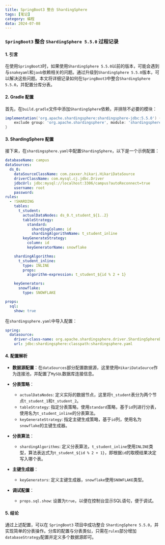 ```yaml
---
title: SpringBoot3 整合 ShardingSphere 
tags: [笔记]
category: 编程
data: 2024-07-08
---
```

### **`SpringBoot3` 整合 `ShardingSphere 5.5.0` 过程记录**

#### **1. 引言**
在使用`SpringBoot3`时，如果使用`ShardingSphere 5.5.0`以前的版本，可能会遇到与`snakeyaml`和`jaxb`依赖相关的问题。通过升级到`ShardingSphere 5.5.0`版本，可以解决这些问题。本文将详细记录如何在`SpringBoot3`中整合`ShardingSphere 5.5.0`，并配置分库分表。

#### **2. Gradle 配置**

首先，在`build.gradle`文件中添加`ShardingSphere`依赖，并排除不必要的模块：

```gradle
implementation('org.apache.shardingsphere:shardingsphere-jdbc:5.5.0') {
    exclude group: 'org.apache.shardingsphere', module: 'shardingsphere-test-util'
}
```

#### **3. ShardingSphere 配置**

接下来，在`shardingsphere.yaml`中配置`ShardingSphere`，以下是一个示例配置：

```yaml
databaseName: campus
dataSources:
  ds_0:
    dataSourceClassName: com.zaxxer.hikari.HikariDataSource
    driverClassName: com.mysql.cj.jdbc.Driver
    jdbcUrl: jdbc:mysql://localhost:3306/campus?autoReconnect=true
    username: root
    password:
rules:
  - !SHARDING
    tables:
      t_student:
        actualDataNodes: ds_0.t_student_${1..2}
        tableStrategy:
          standard:
            shardingColumn: id
            shardingAlgorithmName: t_student_inline
        keyGenerateStrategy:
          column: id
          keyGeneratorName: snowflake

    shardingAlgorithms:
      t_student_inline:
        type: INLINE
        props:
          algorithm-expression: t_student_${id % 2 + 1}

    keyGenerators:
      snowflake:
        type: SNOWFLAKE

props:
  sql:
    show: true
```

在`shardingsphere.yaml`中导入配置：

```yaml
spring:
  datasource:
    driver-class-name: org.apache.shardingsphere.driver.ShardingSphereDriver
    url: jdbc:shardingsphere:classpath:shardingsphere.yaml
```


#### **4. 配置解析**

- **数据源配置**：在`dataSources`部分配置数据源，这里使用`HikariDataSource`作为连接池，并配置了`MySQL`数据库连接信息。

- **分表策略**：
    - `actualDataNodes`: 定义实际的数据节点，这里将`t_student`表分为两个节点`t_student_1`和`t_student_2`。
    - `tableStrategy`: 指定分表策略，使用`standard`策略，基于`id`列进行分表，使用名为`t_student_inline`的分表算法。
    - `keyGenerateStrategy`: 指定主键生成策略，基于`id`列，使用名为`snowflake`的主键生成器。

- **分表算法**：
    - `shardingAlgorithms`: 定义分表算法，`t_student_inline`使用`INLINE`类型，算法表达式为`t_student_${id % 2 + 1}`，即根据`id`的取模结果决定写入哪个表。

- **主键生成器**：
    - `keyGenerators`: 定义主键生成器，`snowflake`使用`SNOWFLAKE`类型。

- **调试配置**：
    - `props.sql.show`: 设置为`true`，以便在控制台显示SQL语句，便于调试。

#### **5. 结论**

通过上述配置，可以在 `SpringBoot3` 项目中成功整合 `ShardingSphere 5.5.0`，并实现简单的分表操作。分库的配置与分表类似，只需在`rules`部分增加`databaseStrategy`配置并定义多个数据源即可。
